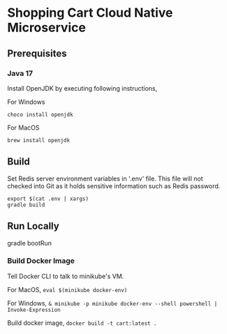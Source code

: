 # Shopping Cart Cloud Native Microservice

## Prerequisites

### Java 17
Install OpenJDK by executing following instructions,

For Windows
```bsh
choco install openjdk
```
For MacOS
```bsh
brew install openjdk
```

## Build
Set Redis server environment variables in '.env' file. This file will not checked into Git as it holds sensitive information such as Redis password.
```bsh
export $(cat .env | xargs)
gradle build
```


## Run Locally
gradle bootRun


### Build Docker Image

Tell Docker CLI to talk to minikube's VM.

For MacOS,
`eval $(minikube docker-env)`

For Windows,
`& minikube -p minikube docker-env --shell powershell | Invoke-Expression`

Build docker image,
`docker build -t cart:latest .`
